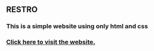 <h2> RESTRO </h2>

<h3> This is a simple website using only html and css </h3>

<a href = "https://ashwin1321.github.io/restro/"><h3> Click here to visit the website.</h3></a>
